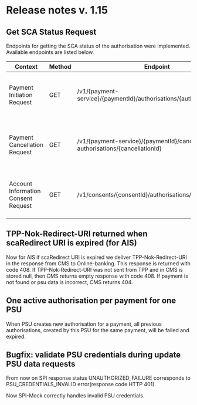 # Release notes v. 1.15

## Get SCA Status Request
Endpoints for getting the SCA status of the authorisation were implemented.
Available endpoints are listed below.

| Context                             | Method | Endpoint                                                                        | Description                                                         |
|-------------------------------------|--------|---------------------------------------------------------------------------------|---------------------------------------------------------------------|
| Payment Initiation Request          | GET    | /v1/{payment-service}/{paymentId}/authorisations/{authorisationId}              | Checks the SCA status of a authorisation sub-resource.              |
| Payment Cancellation Request        | GET    | /v1/{payment-service}/{paymentId}/cancellation- authorisations/{cancellationId} | Checks the SCA status of a cancellation authorisation sub-resource. |
| Account Information Consent Request | GET    | /v1/consents/{consentId}/authorisations/{authorisationId}                       | Checks the SCA status of a authorisation sub-resource.              |

## TPP-Nok-Redirect-URI returned when scaRedirect URI is expired (for AIS)
Now for AIS if scaRedirect URI is expired we deliver TPP-Nok-Redirect-URI in the response from CMS to Online-banking. This response is returned with code 408.
If TPP-Nok-Redirect-URI was not sent from TPP and in CMS is stored null, then CMS returns empty response with code 408. If payment is not found or psu data is incorrect, CMS returns 404. 

## One active authorisation per payment for one PSU
When PSU creates new authorisation for a payment, all previous authorisations, created by this PSU for the same payment, will be failed and expired.

## Bugfix: validate PSU credentials during update PSU data requests
From now on SPI response status UNAUTHORIZED_FAILURE corresponds to PSU_CREDENTIALS_INVALID error(response code HTTP 401).

Now SPI-Mock correctly handles invalid PSU credentials.
